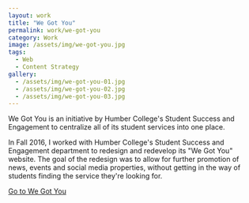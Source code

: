```yaml
---
layout: work
title: "We Got You"
permalink: work/we-got-you
category: Work
image: /assets/img/we-got-you.jpg
tags:
  - Web
  - Content Strategy
gallery:
  - /assets/img/we-got-you-01.jpg
  - /assets/img/we-got-you-02.jpg
  - /assets/img/we-got-you-03.jpg  
---
```


We Got You is an initiative by Humber College's Student Success and Engagement to centralize all of its student services into one place.

In Fall 2016, I worked with Humber College's Student Success and Engagement department to redesign and redevelop its "We Got You" website. The goal of the redesign was to allow for further promotion of news, events and social media properties, without getting in the way of students finding the service they're looking for.

[Go to We Got You](https://www.humber.ca/student-life)
